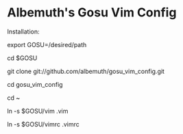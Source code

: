 Albemuth's Gosu Vim Config
==========================


Installation:


export GOSU=/desired/path

cd $GOSU

git clone git://github.com/albemuth/gosu_vim_config.git

cd gosu_vim_config

cd ~

ln -s $GOSU/vim .vim

ln -s $GOSU/vimrc .vimrc


